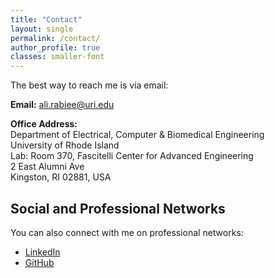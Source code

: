 ```yaml
---
title: "Contact"
layout: single
permalink: /contact/
author_profile: true
classes: smaller-font
---
```

The best way to reach me is via email:

**Email:** [ali.rabiee@uri.edu](mailto:ali.rabiee@uri.edu)

**Office Address:**  
Department of Electrical, Computer & Biomedical Engineering <br>
University of Rhode Island <br>
Lab: Room 370, Fascitelli Center for Advanced Engineering <br>
2 East Alumni Ave <br>
Kingston, RI 02881, USA 


## Social and Professional Networks

You can also connect with me on professional networks:

- [LinkedIn](https://www.linkedin.com/in/alirabiee97/)
- [GitHub](https://github.com/ali-rabiee)
